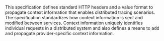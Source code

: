 This specification defines standard HTTP headers and a value format to propagate
context information that enables distributed tracing scenarios. The
specification standardizes how context information is sent and modified between
services. Context information uniquely identifies individual requests in a
distributed system and also defines a means to add and propagate
provider-specific context information.
